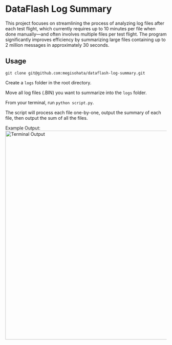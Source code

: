 
# DataFlash Log Summary

This project focuses on streamlining the process of analyzing log files after each test flight, which currently requires up to 10 minutes per file when done manually—and often involves multiple files per test flight. The program significantly improves efficiency by summarizing large files containing up to 2 million messages in approximately 30 seconds.
## Usage

```
git clone git@github.com:megisohata/dataflash-log-summary.git
```
Create a ```logs``` folder in the root directory.

Move all log files (.BIN) you want to summarize into the ```logs``` folder.

From your terminal, run ```python script.py```.

The script will process each file one-by-one, output the summary of each file, then output the sum of all the files.

Example Output:
<img width="650" alt="Terminal Output" src="https://github.com/user-attachments/assets/15ef0c97-4f28-4462-b5c9-6d01534274d0">
